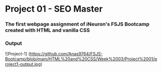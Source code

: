 # Project 01 - SEO Master

### The first webpage assignment of iNeuron's FSJS Bootcamp created with HTML and vanilla CSS

### Output

![Project-1] (https://github.com/Anas9764/FSJS-Bootcamp/blob/main/HTML%20and%20CSS/Week%2003/Project%2001/project1-output.jpg)
